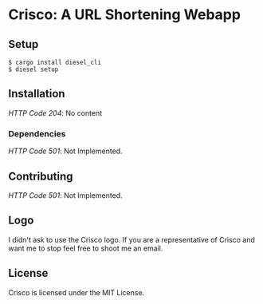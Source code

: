 # Crisco: A URL Shortening Webapp

## Setup

```
$ cargo install diesel_cli
$ diesel setup
```

## Installation

*HTTP Code 204*: No content

### Dependencies

*HTTP Code 501*: Not Implemented.

## Contributing

*HTTP Code 501*: Not Implemented.

## Logo

I didn't ask to use the Crisco logo.  If you are a representative of Crisco and
want me to stop feel free to shoot me an email.

## License

Crisco is licensed under the MIT License.
